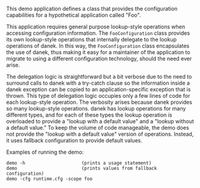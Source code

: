 This demo application defines a class that provides the configuration
capabilities for a hypothetical application called "Foo". 

This application requires general purpose lookup-style operations when
accessing configuration information. The `FooConfiguration` class
provides its own lookup-style operations that internally delegate to the
lookup operations of danek. In this way, the `FooConfiguration` class
encapsulates the use of danek, thus making it easy for a maintainer
of the application to migrate to using a different configuration
technology, should the need ever arise.

The delegation logic is straightforward but a bit verbose due to the
need to surround calls to danek with a try-catch clause so the
information inside a danek exception can be copied to an
application-specific exception that is thrown. This type of delegation
logic occupies only a few lines of code for each lookup-style operation.
The verbosity arises because danek provides so many lookup-style
operations. danek has lookup operations for many different types, and
for each of these types the lookup operation is overloaded to provide a
"lookup with a default value" and a "lookup without a default value." To
keep the volume of code manageable, the demo does not provide the
"lookup with a default value" version of operations.  Instead, it uses
fallback configuration to provide default values.

Examples of running the demo:

```
demo -h                     (prints a usage statement)
demo                        (prints values from fallback configuration)
demo -cfg runtime.cfg -scope foo
```

